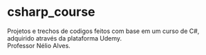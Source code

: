 # csharp_course  
Projetos e trechos de codigos feitos com base em um curso de C#, adquirido através da plataforma Udemy.  
Professor Nélio Alves.
